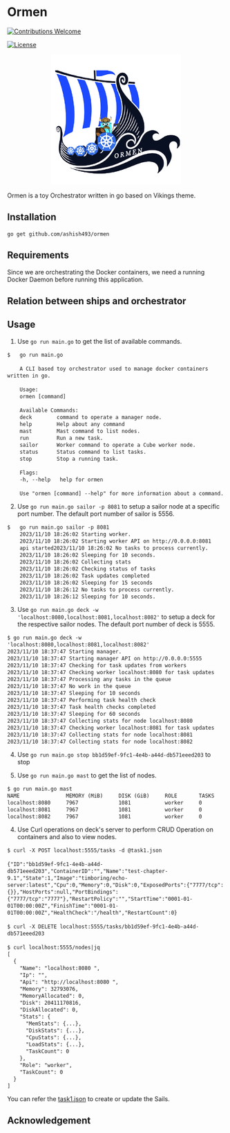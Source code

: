 # Ormen 
[![Contributions Welcome](https://img.shields.io/badge/contributions-welcome-brightgreen.svg?style=flat)](https://github.com/ashish493/ormen/issues)
<!-- [![Go Report Card](https://goreportcard.com/badge/github.com/casbin/k8s-authz)](https://goreportcard.com/report/github.com/casbin/k8s-authz) -->
[![License](https://img.shields.io/badge/License-Apache%202.0-blue.svg)](https://opensource.org/licenses/Apache-2.0)

<p align="center">
    <img width="300" height="300" src="ormen-logo.png" alt="Ormen-Logo" />
</p>

Ormen is a toy Orchestrator written in go based on Vikings theme. 

## Installation 

```
go get github.com/ashish493/ormen
```

## Requirements
Since we are orchestrating the Docker containers, we need a running Docker Daemon before running this application. 

## Relation between ships and orchestrator



## Usage

1. Use `go run main.go` to get the list of available commands.

```
$   go run main.go 

    A CLI based toy orchestrator used to manage docker containers written in go.

    Usage:
    ormen [command]

    Available Commands:
    deck        command to operate a manager node.
    help        Help about any command
    mast        Mast command to list nodes.
    run         Run a new task.
    sailor      Worker command to operate a Cube worker node.
    status      Status command to list tasks.
    stop        Stop a running task.

    Flags:
    -h, --help   help for ormen

    Use "ormen [command] --help" for more information about a command.
```

2. Use `go run main.go sailor -p 8081` to setup a sailor node at a specific port number. The default port number of sailor is 5556.

```
$   go run main.go sailor -p 8081
    2023/11/10 18:26:02 Starting worker.
    2023/11/10 18:26:02 Starting worker API on http://0.0.0.0:8081
    api started2023/11/10 18:26:02 No tasks to process currently.
    2023/11/10 18:26:02 Sleeping for 10 seconds.
    2023/11/10 18:26:02 Collecting stats
    2023/11/10 18:26:02 Checking status of tasks
    2023/11/10 18:26:02 Task updates completed
    2023/11/10 18:26:02 Sleeping for 15 seconds
    2023/11/10 18:26:12 No tasks to process currently.
    2023/11/10 18:26:12 Sleeping for 10 seconds.
```

3. Use `go run main.go deck -w 'localhost:8080,localhost:8081,localhost:8082'` to setup a deck for the respective sailor nodes. The default port number of deck is 5555.

```
$ go run main.go deck -w 'localhost:8080,localhost:8081,localhost:8082'
2023/11/10 18:37:47 Starting manager.
2023/11/10 18:37:47 Starting manager API on http://0.0.0.0:5555
2023/11/10 18:37:47 Checking for task updates from workers
2023/11/10 18:37:47 Checking worker localhost:8080 for task updates
2023/11/10 18:37:47 Processing any tasks in the queue
2023/11/10 18:37:47 No work in the queue
2023/11/10 18:37:47 Sleeping for 10 seconds
2023/11/10 18:37:47 Performing task health check
2023/11/10 18:37:47 Task health checks completed
2023/11/10 18:37:47 Sleeping for 60 seconds
2023/11/10 18:37:47 Collecting stats for node localhost:8080
2023/11/10 18:37:47 Checking worker localhost:8081 for task updates
2023/11/10 18:37:47 Collecting stats for node localhost:8081
2023/11/10 18:37:47 Collecting stats for node localhost:8082
``` 


4. Use `go run main.go stop bb1d59ef-9fc1-4e4b-a44d-db571eeed203` to stop 

5.  Use `go run main.go mast` to get the list of nodes.  
```
$ go run main.go mast 
NAME               MEMORY (MiB)     DISK (GiB)     ROLE       TASKS     
localhost:8080     7967             1081           worker     0         
localhost:8081     7967             1081           worker     0         
localhost:8082     7967             1081           worker     0
```


4. Use Curl operations on deck's server to perform CRUD Operation on containers and also to view nodes.

```
$ curl -X POST localhost:5555/tasks -d @task1.json

{"ID":"bb1d59ef-9fc1-4e4b-a44d-db571eeed203","ContainerID":"","Name":"test-chapter-9.1","State":1,"Image":"timboring/echo-server:latest","Cpu":0,"Memory":0,"Disk":0,"ExposedPorts":{"7777/tcp":{}},"HostPorts":null,"PortBindings":{"7777/tcp":"7777"},"RestartPolicy":"","StartTime":"0001-01-01T00:00:00Z","FinishTime":"0001-01-01T00:00:00Z","HealthCheck":"/health","RestartCount":0}

$ curl -X DELETE localhost:5555/tasks/bb1d59ef-9fc1-4e4b-a44d-db571eeed203

$ curl localhost:5555/nodes|jq
[
  {
    "Name": "localhost:8080 ",
    "Ip": "",
    "Api": "http://localhost:8080 ",
    "Memory": 32793076,
    "MemoryAllocated": 0,
    "Disk": 20411170816,
    "DiskAllocated": 0,
    "Stats": {
      "MemStats": {...},
      "DiskStats": {...},
      "CpuStats": {...},
      "LoadStats": {...},
      "TaskCount": 0
    },
    "Role": "worker",
    "TaskCount": 0
  }
]

```

You can refer the [task1.json](https://github.com/ashish493/ormen/blob/main/task1.json) to create or update the Sails. 


## Acknowledgement